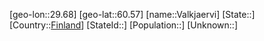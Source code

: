 ﻿---
location: [60.57,29.68]
type: City
tags:
- geo/City


SpocWebEntityId: 35182
isDeleted: false
confidential: public

---
[geo-lon::29.68]
[geo-lat::60.57]
[name::Valkjaervi]
[State::]
[Country::[Finland](geo/Continent/Europe/Finland.md)]
[StateId::]
[Population::]
[Unknown::]

